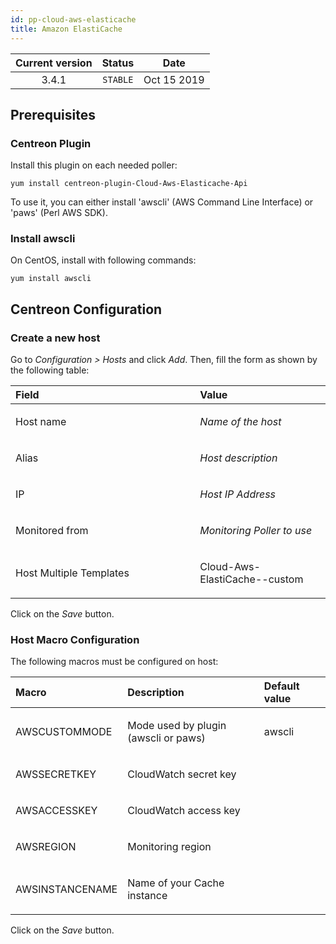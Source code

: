 ```yaml
---
id: pp-cloud-aws-elasticache
title: Amazon ElastiCache
---
```


| Current version | Status | Date |
| :-: | :-: | :-: |
| 3.4.1 | `STABLE` | Oct 15 2019 |

## Prerequisites
### Centreon Plugin
Install this plugin on each needed poller:

    yum install centreon-plugin-Cloud-Aws-Elasticache-Api

To use it, you can either install 'awscli' (AWS Command Line Interface) or 'paws' (Perl AWS SDK).

### Install awscli
On CentOS, install with following commands:

    yum install awscli

## Centreon Configuration
### Create a new host
Go to *Configuration &gt; Hosts* and click *Add*. Then, fill the form as
shown by the following table:

<table>
<colgroup>
<col width="58%" />
<col width="41%" />
</colgroup>
<thead>
<tr class="header">
<th align="left">Field</th>
<th align="left">Value</th>
</tr>
</thead>
<tbody>
<tr class="odd">
<td align="left"><p>Host name</p></td>
<td align="left"><p><em>Name of the host</em></p></td>
</tr>
<tr class="even">
<td align="left"><p>Alias</p></td>
<td align="left"><p><em>Host description</em></p></td>
</tr>
<tr class="odd">
<td align="left"><p>IP</p></td>
<td align="left"><p><em>Host IP Address</em></p></td>
</tr>
<tr class="even">
<td align="left"><p>Monitored from</p></td>
<td align="left"><p><em>Monitoring Poller to use</em></p></td>
</tr>
<tr class="odd">
<td align="left"><p>Host Multiple Templates</p></td>
<td align="left"><p>Cloud-Aws-ElastiCache-<Memcached/Redis>-custom</p></td>
</tr>
</tbody>
</table>

Click on the *Save* button.

### Host Macro Configuration
The following macros must be configured on host:

<table>
<colgroup>
<col width="23%" />
<col width="53%" />
<col width="24%" />
</colgroup>
<thead>
<tr class="header">
<th align="left">Macro</th>
<th align="left">Description</th>
<th align="left">Default value</th>
</tr>
</thead>
<tbody>
<tr class="odd">
<td align="left"><p>AWSCUSTOMMODE</p></td>
<td align="left"><p>Mode used by plugin (awscli or paws)</p></td>
<td align="left"><p>awscli</p></td>
</tr>
<tr class="even">
<td align="left"><p>AWSSECRETKEY</p></td>
<td align="left"><p>CloudWatch secret key</p></td>
<td align="left"><p></p></td>
</tr>
<tr class="odd">
<td align="left"><p>AWSACCESSKEY</p></td>
<td align="left"><p>CloudWatch access key</p></td>
<td align="left"><p></p></td>
</tr>
<tr class="even">
<td align="left"><p>AWSREGION</p></td>
<td align="left"><p>Monitoring region</p></td>
<td align="left"><p></p></td>
</tr>
<tr class="odd">
<td align="left"><p>AWSINSTANCENAME</p></td>
<td align="left"><p>Name of your Cache instance</p></td>
<td align="left"><p></p></td>
</tr>
</tbody>
</table>

Click on the *Save* button.


